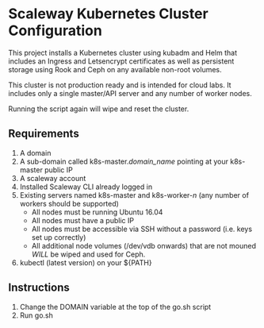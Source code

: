 # Scaleway Kubernetes Cluster Configuration

This project installs a Kubernetes cluster using kubadm and Helm that includes an Ingress and Letsencrypt certificates as well as persistent storage using Rook and Ceph on any available non-root volumes.

This cluster is not production ready and is intended for cloud labs.  It includes only a single master/API server and any number of worker nodes.

Running the script again will wipe and reset the cluster.

## Requirements

  1. A domain
  2. A sub-domain called k8s-master._domain_name_ pointing at your k8s-master public IP
  3. A scaleway account
  4. Installed Scaleway CLI already logged in
  5. Existing servers named k8s-master and k8s-worker-_n_ (any number of workers should be supported)
     * All nodes must be running Ubuntu 16.04
     * All nodes must have a public IP
     * All nodes must be accessible via SSH without a password (i.e. keys set up correctly)
     * All additional node volumes (/dev/vdb onwards) that are not mouned _WILL_ be wiped and used for Ceph.
  6. kubectl (latest version) on your ${PATH}

## Instructions

  1. Change the DOMAIN variable at the top of the go.sh script
  2. Run go.sh
